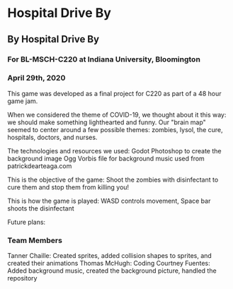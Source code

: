 # Hospital Drive By

## By Hospital Drive By
### For BL-MSCH-C220 at Indiana University, Bloomington
### April 29th, 2020

This game was developed as a final project for C220 as part of a 48 hour game jam.

When we considered the theme of COVID-19, we thought about it this way: we should make something lighthearted and funny. Our "brain map" seemed to center around a few possible themes: zombies, lysol, the cure, hospitals, doctors, and nurses.

The technologies and resources we used: 
Godot
Photoshop to create the background image
Ogg Vorbis file for background music used from patrickdearteaga.com

This is the objective of the game: 
Shoot the zombies with disinfectant to cure them and stop them from killing you!

This is how the game is played: 
WASD controls movement, Space bar shoots the disinfectant

Future plans:

### Team Members
 Tanner Chaille: Created sprites, added collision shapes to sprites, and created their animations
 Thomas McHugh: Coding
 Courtney Fuentes: Added background music, created the background picture, handled the repository
 
